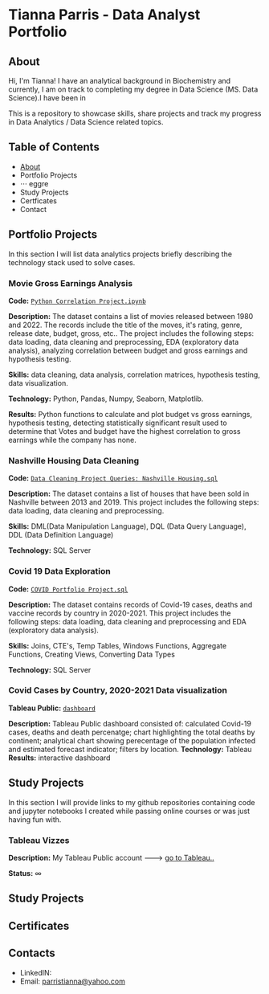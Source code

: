 # Tianna Parris - Data Analyst Portfolio
## About
Hi, I'm Tianna! I have an analytical background in Biochemistry and currently, I am on track to completing my degree in Data Science (MS. Data Science).I have been in 

This is a repository to showcase skills, share projects and track my progress in Data Analytics / Data Science related topics.

## Table of Contents
- [About](https://github.com/tiannaparris/PortfolioProjects/edit/main/README.md#about)
- Portfolio Projects
- ⋅⋅⋅ eggre
- Study Projects
- Certficates
- Contact
## Portfolio Projects
In this section I will list data analytics projects briefly describing the technology stack used to solve cases.

### Movie Gross Earnings Analysis
**Code:** [`Python Correlation Project.ipynb`](https://github.com/tiannaparris/PortfolioProjects/blob/main/Python%20Correlation%20Project.ipynb)

**Description:** The dataset contains a list of movies released between 1980 and 2022.  The records include the title of the moves, it's rating, genre, release date, budget, gross, etc.. The project includes the following steps: data loading, data cleaning and preprocessing, EDA (exploratory data analysis), analyzing correlation between budget and gross earnings and hypothesis testing.

**Skills:** data cleaning, data analysis, correlation matrices, hypothesis testing, data visualization.

**Technology:** Python, Pandas, Numpy, Seaborn, Matplotlib.

**Results:** Python functions to calculate and plot budget vs gross earnings, hypothesis testing, detecting statistically significant result used to determine that Votes and budget have the highest correlation to gross earnings while the company has none.




### Nashville Housing Data Cleaning
**Code:** [`Data Cleaning Project Queries: Nashville Housing.sql`](https://github.com/tiannaparris/PortfolioProjects/blob/main/Data%20Cleaning%20Project%20Queries:%20Nashville%20Housing.sql)

**Description:** The dataset contains a list of houses that have been sold in Nashville between 2013 and 2019. This project includes the following steps: data loading, data cleaning and preprocessing.


**Skills:** DML(Data Manipulation Language), DQL (Data Query Language), DDL (Data Definition Language)

**Technology:** SQL Server


### Covid 19 Data Exploration
**Code:** [`COVID Portfolio Project.sql`](https://github.com/tiannaparris/PortfolioProjects/blob/main/COVID%20Portfolio%20Project.sql)

**Description:** The dataset contains records of Covid-19 cases, deaths and vaccine records by country in 2020-2021. This project includes the following steps: data loading, data cleaning and preprocessing and EDA (exploratory data analysis).

**Skills:** Joins, CTE's, Temp Tables, Windows Functions, Aggregate Functions, Creating Views, Converting Data Types

**Technology:** SQL Server


### Covid Cases by Country, 2020-2021 Data visualization
**Tableau Public:** [`dashboard`](https://public.tableau.com/app/profile/tianna.parris/viz/CovidCasesbyCountry2020-2021/Dashboard1)

**Description:** Tableau Public dashboard consisted of: calculated Covid-19 cases, deaths and death percenatge; chart highlighting the total deaths by continent; analytical chart showing perecentage of the population infected and estimated forecast indicator; filters by location.
**Technology:** Tableau
**Results:** interactive dashboard 


## Study Projects
In this section I will provide links to my github repositories containing code and jupyter notebooks I created while passing online courses or was just having fun with.

### Tableau Vizzes
**Description:** My Tableau Public account ---> [go to Tableau..](https://public.tableau.com/app/profile/tianna.parris)

**Status:** ∞


## Study Projects
## Certificates
## Contacts
- LinkedIN:
- Email: parristianna@yahoo.com
